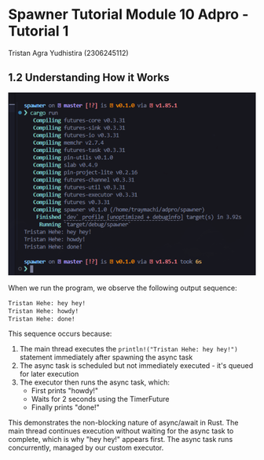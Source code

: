 # Spawner Tutorial Module 10 Adpro - Tutorial 1

Tristan Agra Yudhistira (2306245112)

## 1.2 Understanding How it Works

![alt text](public/1-2.png)

When we run the program, we observe the following output sequence:

```
Tristan Hehe: hey hey!
Tristan Hehe: howdy!
Tristan Hehe: done!
```

This sequence occurs because:

1. The main thread executes the `println!("Tristan Hehe: hey hey!")` statement immediately after spawning the async task
2. The async task is scheduled but not immediately executed - it's queued for later execution
3. The executor then runs the async task, which:
   - First prints "howdy!"
   - Waits for 2 seconds using the TimerFuture
   - Finally prints "done!"

This demonstrates the non-blocking nature of async/await in Rust. The main thread continues execution without waiting for the async task to complete, which is why "hey hey!" appears first. The async task runs concurrently, managed by our custom executor.
